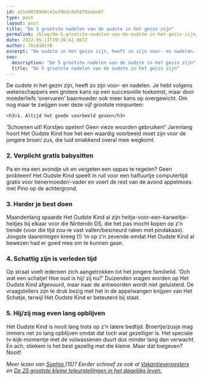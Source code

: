 ```yaml
---
id: a15a90788d8c41e39bdc8d5078aebe07
type: post
layout: post
title: "De 5 grootste nadelen van de oudste in het gezin zijn"
permalink: /blog/de-5-grootste-nadelen-van-de-oudste-in-het-gezin-zijn/
date: 2022-05-11T19:16:41.067Z
author: 7biA1WiYB
excerpt: "De oudste in het gezin zijn, heeft zo zijn voor- en nadelen. Je hebt volgens wetenschappers een grotere kans op een succesvolle toekomst, maar door moederliefs ‘onervaren’ baarmoeder ook meer kans op overgewicht. Om nog maar te zwijgen over deze vijf grootste minpunten:  "
seo:
  description: "De 5 grootste nadelen van de oudste in het gezin zijn"
  title: "De 5 grootste nadelen van de oudste in het gezin zijn"
---
```

De oudste in het gezin zijn, heeft zo zijn voor- en nadelen. Je hebt volgens wetenschappers een grotere kans op een succesvolle toekomst, maar door moederliefs ‘onervaren’ baarmoeder ook meer kans op overgewicht. Om nog maar te zwijgen over deze vijf grootste minpunten:  

    <h3>1. Altijd het goede voorbeeld geven</h3>
<p>‘Schoenen uit! Korstjes opeten! Geen vieze woorden gebruiken!’ Jarenlang hoort Het Oudste Kind hoe het een waardig voorbeeld moet zijn voor de jongere broer/ zus, die luid smakkend overal mee wegkomt.</p>
<h3>2. Verplicht gratis babysitten</h3>
<p>Pa en ma een avondje uit en vergeten een oppas te regelen? Geen probleem! Het Oudste Kind speelt in ruil voor een halfuurtje computertijd gratis voor tienermoeder/-vader en voert de rest van de avond appelmoes met Pino op de achtergrond.</p>
<h3>3. Harder je best doen</h3>
<p>Maandenlang spaarde Het Oudste Kind al zijn heitje-voor-een-karweitje-heitjes bij elkaar voor die Nintendo DS, die het pas mocht kopen op z’n tiende (voor die tijd zou-ie vast vallen/besmeurd raken met pindakaas). Jongste daarentegen kreeg (!) ’m op z’n zevende omdat Het Oudste Kind al bewezen had er goed mee om te kunnen gaan.</p>
<h3>4. Schattig zijn is verleden tijd</h3>
<p>Op straat voelt iedereen zich aangetrokken tot het jongere familielid. ‘Och wat een schatje! Hoe oud is hij/ zij nu?’ Duizenden vragen worden op Het Oudste Kind afgevuurd, maar naar de antwoorden wordt niet geluisterd. De vraagstellers zijn te druk bezig met het in de appelwangen knijpen van Het Schatje, terwijl Het Oudste Kind er beteuterd bij staat.</p>
<h3>5. Hij/zij mag even lang opblijven</h3>
<p>Het Oudste Kind is nooit lang trots op z’n latere bedtijd. Broertje/zusje mag immers net zo lang opblijven omdat dat toch wat gezelliger is. Het speciale tv-kijk-momentje met de volwassenen duurt dus minder lang dan verwacht. En ach, stiekem is het best gezellig met die kleine. Maar dat toegeven? Nooit!</p>
<p><em>Meer lezen van <a href="https://7dagen.netlify.app/users/sophia-van-lil">Sophia </a>(15)? Eerder schreef ze ook al <a href="https://7dagen.netlify.app/blog/vakantieverpesters">Vakantieverpesters </a>en <a href="https://7dagen.netlify.app/blog/de-25-grootste-kleine-teleurstellingen-het-dagelijks-leven">De 25 grootste kleine teleurstellingen in het dagelijks leven.</a></em></p>  
